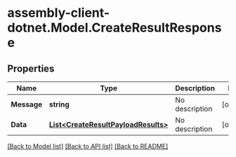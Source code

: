 # assembly-client-dotnet.Model.CreateResultResponse
## Properties

Name | Type | Description | Notes
------------ | ------------- | ------------- | -------------
**Message** | **string** | No description | [optional] 
**Data** | [**List&lt;CreateResultPayloadResults&gt;**](CreateResultPayloadResults.md) | No description | [optional] 

[[Back to Model list]](../README.md#documentation-for-models) [[Back to API list]](../README.md#documentation-for-api-endpoints) [[Back to README]](../README.md)

